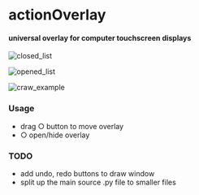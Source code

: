# actionOverlay 
#### universal overlay for computer touchscreen displays

![closed_list](https://github.com/Nuboctane/screen_touch_controls/blob/main/images/closed_list.png "closed")

![opened_list](https://github.com/Nuboctane/screen_touch_controls/blob/main/images/opened_list.png "opened")

![craw_example](https://github.com/Nuboctane/screen_touch_controls/blob/main/images/draw_example.png "draw")



### Usage
- drag  ○  button to move overlay
- ○  open/hide overlay

### TODO
- add undo, redo buttons to draw window
- split up the main source .py file to smaller files
